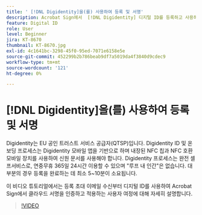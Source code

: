 ```yaml
---
title: ' [!DNL Digidentity]을(를) 사용하여 등록 및 서명'
description: Acrobat Sign에서  [!DNL Digidentity] 디지털 ID를 등록하고 사용하는 방법을 알아봅니다.
feature: Digital ID
role: User
level: Beginner
jira: KT-8670
thumbnail: KT-8670.jpg
exl-id: 4c1641bc-3298-45f0-95ed-7071e6158e5e
source-git-commit: 452299b2b786beab9df7a5019da4f3840d9cdec9
workflow-type: tm+mt
source-wordcount: '121'
ht-degree: 0%

---
```


# [!DNL Digidentity]을(를) 사용하여 등록 및 서명

Digidentity는 EU 공인 트러스트 서비스 공급자(QTSP)입니다. Digidentity ID 및 온보딩 프로세스는 Digidentity 모바일 앱을 기반으로 하며 내장된 NFC 칩과 NFC 호환 모바일 장치를 사용하여 신원 문서를 사용해야 합니다. Digidentity 프로세스는 완전 셀프서비스로, 연중무휴 365일 24시간 이용할 수 있으며 &quot;루프 내 인간&quot;은 없습니다. 대부분의 경우 등록을 완료하는 데 최소 5~10분이 소요됩니다.

이 비디오 튜토리얼에서는 등록 초대 이메일 수신부터 디지털 ID를 사용하여 Acrobat Sign에서 클라우드 서명을 인증하고 적용하는 사용자 여정에 대해 자세히 설명합니다.

>[!VIDEO](https://video.tv.adobe.com/v/336991?quality=12&learn=on&hidetitle=true)
